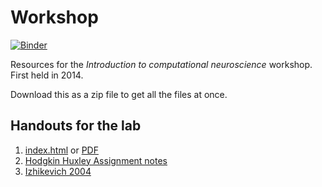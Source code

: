 # Workshop

[![Binder](https://mybinder.org/badge_logo.svg)](https://mybinder.org/v2/gh/sje30/cnw/master?filepath=cnw.ipynb)




Resources for the *Introduction to computational neuroscience*
workshop.  First held in 2014.

Download this as a zip file to get all the files at once.

## Handouts for the lab

1. [index.html](https://cdn.rawgit.com/sje30/cnw/master/index.html) or [PDF](index.pdf)
2. [Hodgkin Huxley Assignment notes](http://www.damtp.cam.ac.uk/user/sje30/teaching/r/spa3-2014.pdf)
3. [Izhikevich 2004](http://www.izhikevich.org/publications/whichmod.pdf)


